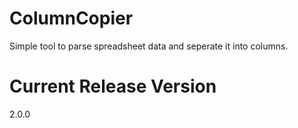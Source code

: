 # ColumnCopier
Simple tool to parse spreadsheet data and seperate it into columns.

# Current Release Version
2.0.0